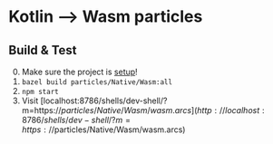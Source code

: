 # Kotlin --> Wasm particles

## Build & Test
0. Make sure the project is [setup](../../../README.md#install)!
1. `bazel build particles/Native/Wasm:all`
2. `npm start`
3. Visit [localhost:8786/shells/dev-shell/?m=https://$particles/Native/Wasm/wasm.arcs](http://localhost:8786/shells/dev-shell/?m=https://$particles/Native/Wasm/wasm.arcs)


